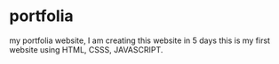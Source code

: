 # portfolia
my portfolia website, I am creating this website in 5 days this is my first website using HTML, CSSS, JAVASCRIPT.
